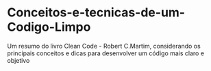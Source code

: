 # Conceitos-e-tecnicas-de-um-Codigo-Limpo
Um resumo do livro Clean Code - Robert C.Martim, considerando os principais conceitos e dicas para desenvolver um código mais claro e objetivo

